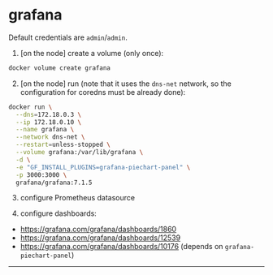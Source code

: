 # grafana

Default credentials are `admin`/`admin`.

1. [on the node] create a volume (only once):
  ```sh
  docker volume create grafana
  ```

2. [on the node] run (note that it uses the `dns-net` network, so the configuration for coredns must be already done):
  ```sh
  docker run \
    --dns=172.18.0.3 \
    --ip 172.18.0.10 \
    --name grafana \
    --network dns-net \
    --restart=unless-stopped \
    --volume grafana:/var/lib/grafana \
    -d \
    -e "GF_INSTALL_PLUGINS=grafana-piechart-panel" \
    -p 3000:3000 \
    grafana/grafana:7.1.5
  ```

3. configure Prometheus datasource

4. configure dashboards:
  - https://grafana.com/grafana/dashboards/1860
  - https://grafana.com/grafana/dashboards/12539
  - https://grafana.com/grafana/dashboards/10176 (depends on `grafana-piechart-panel`)

---
